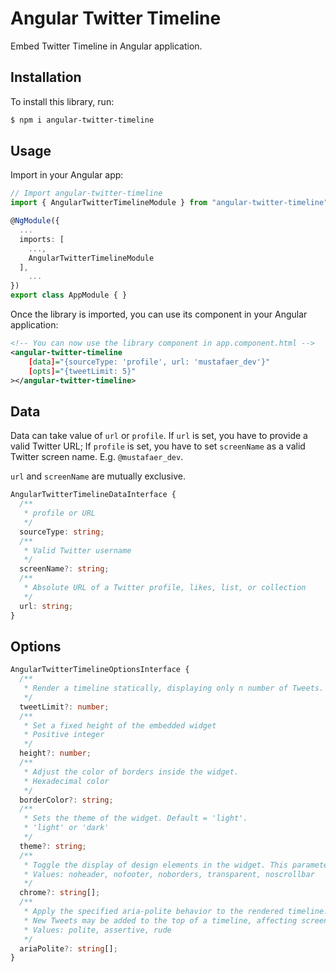 # Angular Twitter Timeline

Embed Twitter Timeline in Angular application.

## Installation

To install this library, run:

```bash
$ npm i angular-twitter-timeline
```

## Usage

Import in your Angular app:

```ts
// Import angular-twitter-timeline
import { AngularTwitterTimelineModule } from "angular-twitter-timeline";

@NgModule({
  ...
  imports: [
    ...,
    AngularTwitterTimelineModule
  ],
    ...
})
export class AppModule { }
```

Once the library is imported, you can use its component in your Angular application:

```xml
<!-- You can now use the library component in app.component.html -->
<angular-twitter-timeline
	[data]="{sourceType: 'profile', url: 'mustafaer_dev'}"
	[opts]="{tweetLimit: 5}"
></angular-twitter-timeline>
```

## Data

Data can take value of `url` or `profile`.
If `url` is set, you have to provide a valid Twitter URL;
If `profile` is set, you have to set `screenName` as a valid Twitter screen name. E.g. `@mustafaer_dev`.

`url` and `screenName` are mutually exclusive.

```ts
AngularTwitterTimelineDataInterface {
  /**
   * profile or URL
   */
  sourceType: string;
  /**
   * Valid Twitter username
   */
  screenName?: string;
  /**
   * Absolute URL of a Twitter profile, likes, list, or collection
   */
  url: string;
}
```

## Options

```ts
AngularTwitterTimelineOptionsInterface {
  /**
   * Render a timeline statically, displaying only n number of Tweets.
   */
  tweetLimit?: number;
  /**
   * Set a fixed height of the embedded widget
   * Positive integer
   */
  height?: number;
  /**
   * Adjust the color of borders inside the widget.
   * Hexadecimal color
   */
  borderColor?: string;
  /**
   * Sets the theme of the widget. Default = 'light'.
   * 'light' or 'dark'
   */
  theme?: string;
  /**
   * Toggle the display of design elements in the widget. This parameter is a space-separated list of values
   * Values: noheader, nofooter, noborders, transparent, noscrollbar
   */
  chrome?: string[];
  /**
   * Apply the specified aria-polite behavior to the rendered timeline.
   * New Tweets may be added to the top of a timeline, affecting screen readers
   * Values: polite, assertive, rude
   */
  ariaPolite?: string[];
}
```

